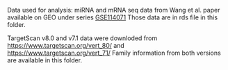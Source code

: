 Data used for analysis:
miRNA and mRNA seq data from Wang et al. paper available on GEO under series [GSE114071](https://www.ncbi.nlm.nih.gov/geo/query/acc.cgi?acc=GSE114071) 
Those data are in rds file in this folder.


TargetScan v8.0 and v7.1 data were downloded from https://www.targetscan.org/vert_80/ and https://www.targetscan.org/vert_71/
Family information from both versions are available in this folder. 
